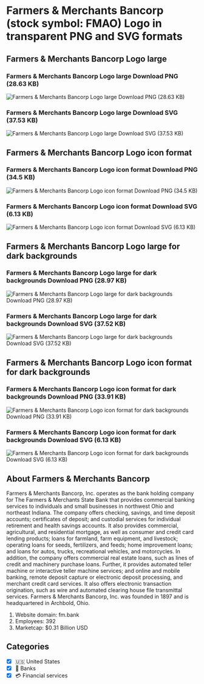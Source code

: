# Farmers & Merchants Bancorp (stock symbol: FMAO) Logo in transparent PNG and SVG formats

## Farmers & Merchants Bancorp Logo large

### Farmers & Merchants Bancorp Logo large Download PNG (28.63 KB)

![Farmers & Merchants Bancorp Logo large Download PNG (28.63 KB)](/img/orig/FMAO_BIG-4d08894e.png)

### Farmers & Merchants Bancorp Logo large Download SVG (37.53 KB)

![Farmers & Merchants Bancorp Logo large Download SVG (37.53 KB)](/img/orig/FMAO_BIG-71f88915.svg)

## Farmers & Merchants Bancorp Logo icon format

### Farmers & Merchants Bancorp Logo icon format Download PNG (34.5 KB)

![Farmers & Merchants Bancorp Logo icon format Download PNG (34.5 KB)](/img/orig/FMAO-521fc9ec.png)

### Farmers & Merchants Bancorp Logo icon format Download SVG (6.13 KB)

![Farmers & Merchants Bancorp Logo icon format Download SVG (6.13 KB)](/img/orig/FMAO-b1c81cf9.svg)

## Farmers & Merchants Bancorp Logo large for dark backgrounds

### Farmers & Merchants Bancorp Logo large for dark backgrounds Download PNG (28.97 KB)

![Farmers & Merchants Bancorp Logo large for dark backgrounds Download PNG (28.97 KB)](/img/orig/FMAO_BIG.D-54789d6f.png)

### Farmers & Merchants Bancorp Logo large for dark backgrounds Download SVG (37.52 KB)

![Farmers & Merchants Bancorp Logo large for dark backgrounds Download SVG (37.52 KB)](/img/orig/FMAO_BIG.D-c90c7e3e.svg)

## Farmers & Merchants Bancorp Logo icon format for dark backgrounds

### Farmers & Merchants Bancorp Logo icon format for dark backgrounds Download PNG (33.91 KB)

![Farmers & Merchants Bancorp Logo icon format for dark backgrounds Download PNG (33.91 KB)](/img/orig/FMAO.D-46faf49e.png)

### Farmers & Merchants Bancorp Logo icon format for dark backgrounds Download SVG (6.13 KB)

![Farmers & Merchants Bancorp Logo icon format for dark backgrounds Download SVG (6.13 KB)](/img/orig/FMAO.D-8809133f.svg)

## About Farmers & Merchants Bancorp

Farmers & Merchants Bancorp, Inc. operates as the bank holding company for The Farmers & Merchants State Bank that provides commercial banking services to individuals and small businesses in northwest Ohio and northeast Indiana. The company offers checking, savings, and time deposit accounts; certificates of deposit; and custodial services for individual retirement and health savings accounts. It also provides commercial, agricultural, and residential mortgage, as well as consumer and credit card lending products; loans for farmland, farm equipment, and livestock; operating loans for seeds, fertilizers, and feeds; home improvement loans; and loans for autos, trucks, recreational vehicles, and motorcycles. In addition, the company offers commercial real estate loans, such as lines of credit and machinery purchase loans. Further, it provides automated teller machine or interactive teller machine services; and online and mobile banking, remote deposit capture or electronic deposit processing, and merchant credit card services. It also offers electronic transaction origination, such as wire and automated clearing house file transmittal services. Farmers & Merchants Bancorp, Inc. was founded in 1897 and is headquartered in Archbold, Ohio.

1. Website domain: fm.bank
2. Employees: 392
3. Marketcap: $0.31 Billion USD


## Categories
- [x] 🇺🇸 United States
- [x] 🏦 Banks
- [x] 💳 Financial services
